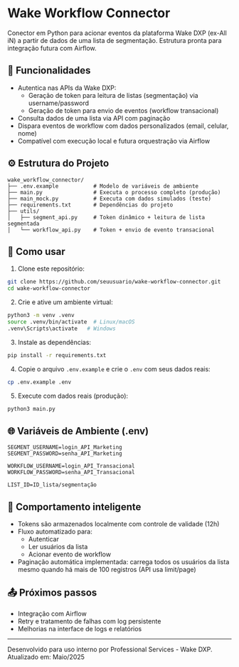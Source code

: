 
# Wake Workflow Connector

Conector em Python para acionar eventos da plataforma Wake DXP (ex-All iN) a partir de dados de uma lista de segmentação. Estrutura pronta para integração futura com Airflow.

## 📌 Funcionalidades

- Autentica nas APIs da Wake DXP:
  - Geração de token para leitura de listas (segmentação) via username/password
  - Geração de token para envio de eventos (workflow transacional)
- Consulta dados de uma lista via API com paginação
- Dispara eventos de workflow com dados personalizados (email, celular, nome)
- Compatível com execução local e futura orquestração via Airflow

## ⚙️ Estrutura do Projeto

```
wake_workflow_connector/
├── .env.example           # Modelo de variáveis de ambiente
├── main.py                # Executa o processo completo (produção)
├── main_mock.py           # Executa com dados simulados (teste)
├── requirements.txt       # Dependências do projeto
├── utils/
│   ├── segment_api.py     # Token dinâmico + leitura de lista segmentada
│   └── workflow_api.py    # Token + envio de evento transacional
```

## 🔧 Como usar

1. Clone este repositório:
```bash
git clone https://github.com/seuusuario/wake-workflow-connector.git
cd wake-workflow-connector
```

2. Crie e ative um ambiente virtual:
```bash
python3 -m venv .venv
source .venv/bin/activate  # Linux/macOS
.venv\Scripts\activate   # Windows
```

3. Instale as dependências:
```bash
pip install -r requirements.txt
```

4. Copie o arquivo `.env.example` e crie o `.env` com seus dados reais:
```bash
cp .env.example .env
```

5. Execute com dados reais (produção):
```bash
python3 main.py
```

## 🌐 Variáveis de Ambiente (.env)

```env
SEGMENT_USERNAME=login_API_Marketing
SEGMENT_PASSWORD=senha_API_Marketing

WORKFLOW_USERNAME=login_API_Transacional
WORKFLOW_PASSWORD=senha_API_Transacional

LIST_ID=ID_lista/segmentação
```

## 🧠 Comportamento inteligente

- Tokens são armazenados localmente com controle de validade (12h)
- Fluxo automatizado para:
  - Autenticar
  - Ler usuários da lista
  - Acionar evento de workflow
- Paginação automática implementada: carrega todos os usuários da lista mesmo quando há mais de 100 registros (API usa limit/page)

## 📤 Próximos passos

- Integração com Airflow
- Retry e tratamento de falhas com log persistente
- Melhorias na interface de logs e relatórios

---

Desenvolvido para uso interno por Professional Services - Wake DXP.
Atualizado em: Maio/2025
